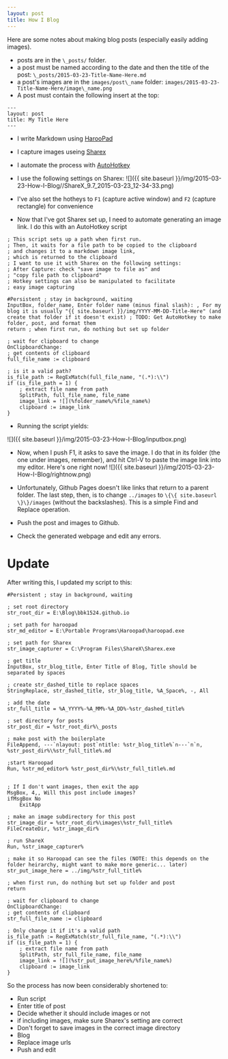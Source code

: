 ```yaml
---
layout: post
title: How I Blog
---
```


Here are some notes about making blog posts (especially easily adding images).

- posts are in the `\_posts/` folder.
- a post must be named according to the date and then the title of the post: `\_posts/2015-03-23-Title-Name-Here.md`
- a post's images are in the `images/post\_name` folder: `images/2015-03-23-Title-Name-Here/image\_name.png`
- A post must contain the following insert at the top:

```
---
layout: post
title: My Title Here
---
```

- I write Markdown using [HarooPad](http://pad.haroopress.com/user.html)
- I capture images useing [Sharex](https://github.com/ShareX/ShareX)
- I automate the process with [AutoHotkey](http://ahkscript.org/)
- I use the following settings on Sharex:
![]({{ site.baseurl }}/img/2015-03-23-How-I-Blog//ShareX_9.7_2015-03-23_12-34-33.png)
- I've also set the hotheys to `F1` (capture active window) and `F2` (capture rectangle) for convenience

- Now that I've got Sharex set up, I need to automate generating an image link. I do this with an AutoHotkey script

```
; This script sets up a path when first run.
; Then, it waits for a file path to be copied to the clipboard
; and changes it to a markdown image link,
; which is returned to the clipboard
; I want to use it with Sharex on the following settings:
; After Capture: check "save image to file as" and 
; "copy file path to clipboard"
; Hotkey settings can also be manipulated to facilitate
; easy image capturing

#Persistent ; stay in background, waiting
InputBox, folder_name, Enter folder name (minus final slash): , For my blog it is usually "{{ site.baseurl }}/img/YYYY-MM-DD-Title-Here" (and create that folder if it doesn't exist) ; TODO: Get AutoHotkey to make folder, post, and format them
return ; when first run, do nothing but set up folder

; wait for clipboard to change
OnClipboardChange:
; get contents of clipboard
full_file_name := clipboard

; is it a valid path?
is_file_path := RegExMatch(full_file_name, "(.*):\\")
if (is_file_path = 1) {
	; extract file name from path
	SplitPath, full_file_name, file_name
	image_link = ![](%folder_name%/%file_name%)
	clipboard := image_link
}
```

- Running the script yields:

![]({{ site.baseurl }}/img/2015-03-23-How-I-Blog/inputbox.png)

- Now, when I push F1, it asks to save the image. I do that in its folder (the one under images, remember), and hit Ctrl-V to paste the image link into my editor. Here's one right now!
![]({{ site.baseurl }}/img/2015-03-23-How-I-Blog/rightnow.png)

- Unfortunately, Github Pages doesn't like links that return to a parent folder. The last step, then, is to change `../images` to `\{\{ site.baseurl \}\}/images` (without the backslashes). This is a simple Find and Replace operation.
- Push the post and images to Github.
- Check the generated webpage and edit any errors.

# Update

After writing this, I updated my script to this:

```
#Persistent ; stay in background, waiting

; set root directory
str_root_dir = E:\Blog\bbk1524.github.io

; set path for haroopad
str_md_editor = E:\Portable Programs\Haroopad\haroopad.exe

; set path for Sharex
str_image_capturer = C:\Program Files\ShareX\Sharex.exe

; get title
InputBox, str_blog_title, Enter Title of Blog, Title should be separated by spaces

; create str_dashed_title to replace spaces
StringReplace, str_dashed_title, str_blog_title, %A_Space%, -, All

; add the date
str_full_title = %A_YYYY%-%A_MM%-%A_DD%-%str_dashed_title%

; set directory for posts
str_post_dir = %str_root_dir%\_posts

; make post with the boilerplate
FileAppend, ---`nlayout: post`ntitle: %str_blog_title%`n---`n`n, %str_post_dir%\%str_full_title%.md

;start Haroopad
Run, %str_md_editor% %str_post_dir%\%str_full_title%.md


; If I don't want images, then exit the app
MsgBox, 4,, Will this post include images?
ifMsgBox No
	ExitApp

; make an image subdirectory for this post
str_image_dir = %str_root_dir%\images\%str_full_title%
FileCreateDir, %str_image_dir%

; run ShareX
Run, %str_image_capturer%

; make it so Haroopad can see the files (NOTE: this depends on the folder heirarchy, might want to make more generic... later)
str_put_image_here = ../img/%str_full_title%

; when first run, do nothing but set up folder and post
return

; wait for clipboard to change
OnClipboardChange:
; get contents of clipboard
str_full_file_name := clipboard

; Only change it if it's a valid path
is_file_path := RegExMatch(str_full_file_name, "(.*):\\")
if (is_file_path = 1) {
	; extract file name from path
	SplitPath, str_full_file_name, file_name
	image_link = ![](%str_put_image_here%/%file_name%)
	clipboard := image_link
}
```

So the process has now been considerably shortened to:

- Run script
- Enter title of post
- Decide whether it should include images or not
- if including images, make sure Sharex's setting are correct
- Don't forget to save images in the correct image directory
- Blog
- Replace image urls
- Push and edit
